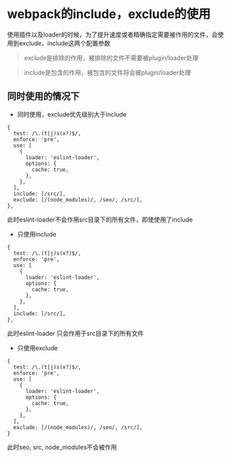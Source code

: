 # webpack的include，exclude的使用

使用插件以及loader的时候，为了提升速度或者精确指定需要被作用的文件，会使用到exclude，include这两个配置参数

> exclude是排除的作用，被排除的文件不需要被plugin/loader处理

> include是包含的作用，被包含的文件将会被plugin/loader处理

## 同时使用的情况下

- 同时使用，exclude优先级别大于include

```
{
  test: /\.(t|j)s(x?)$/,
  enforce: 'pre',
  use: [
    {
      loader: 'eslint-loader',
      options: {
        cache: true,
      },
    },
  ],
  include: [/src/],
  exclude: [/(node_modules)/, /seo/, /src/],
},
```

此时eslint-loader不会作用src目录下的所有文件，即使使用了include

- 只使用include 

```
{
  test: /\.(t|j)s(x?)$/,
  enforce: 'pre',
  use: [
    {
      loader: 'eslint-loader',
      options: {
        cache: true,
      },
    },
  ],
  include: [/src/],
},
```
此时eslint-loader 只会作用于src目录下的所有文件

- 只使用exclude

```
{
  test: /\.(t|j)s(x?)$/,
  enforce: 'pre',
  use: [
    {
      loader: 'eslint-loader',
      options: {
        cache: true,
      },
    },
  ],
  exclude: [/(node_modules)/, /seo/, /src/],
}
```
此时seo, src, node_modules不会被作用